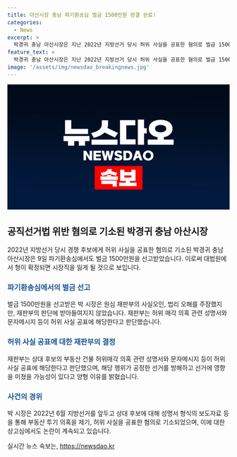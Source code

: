 ```yaml
---
title: 아산시장 충남 파기환송심 벌금 1500만원 판결 완료!
categories:
  - News
excerpt: >
  박경귀 충남 아산시장은 지난 2022년 지방선거 당시 허위 사실을 공표한 혐의로 벌금 1500만원을 선고받았다. 대법원에서 형이 확정되면 시장직을 잃게 될 전망이다. 공직선거법 위반 혐의에 대해 박 시장은 허위매각 의혹 등에 대한 성명서와 문자메시지가 허위 사실 공표에 해당한다는 재판부의 판단에 불복했으나, 판결은 유지되었다. 박 시장이 배포한 성명서의 허위 여부 등은 따로 판단되지 않았다.
feature_text: >
  박경귀 충남 아산시장은 지난 2022년 지방선거 당시 허위 사실을 공표한 혐의로 벌금 1500만원을 선고받았다. 대법원에서 형이 확정되면 시장직을 잃게 될 전망이다. 공직선거법 위반 혐의에 대해 박 시장은 허위매각 의혹 등에 대한 성명서와 문자메시지가 허위 사실 공표에 해당한다는 재판부의 판단에 불복했으나, 판결은 유지되었다. 박 시장이 배포한 성명서의 허위 여부 등은 따로 판단되지 않았다.
image: '/assets/img/newsdao_breakingnews.jpg'
---
```


<p><img src="/assets/img/newsdao_breakingnews.jpg" alt="implanttips 속보" /></p>

<h2 data-ke-size="size26">공직선거법 위반 혐의로 기소된 박경귀 충남 아산시장</h2>

<p data-ke-size="size16">2022년 지방선거 당시 경쟁 후보에게 허위 사실을 공표한 혐의로 기소된 박경귀 충남 아산시장은 9일 파기환송심에서도 벌금 1500만원을 선고받았습니다. 이로써 대법원에서 형이 확정되면 시장직을 잃게 될 것으로 보입니다.</p>

<h3><b><span style="color: #1a5490;">파기환송심에서의 벌금 선고</span></b></h3>

<p data-ke-size="size16">벌금 1500만원을 선고받은 박 시장은 원심 재판부의 사실오인, 법리 오해를 주장했지만, 재판부의 판단에 받아들여지지 않았습니다. 재판부는 허위 매각 의혹 관련 성명서와 문자메시지 등이 허위 사실 공표에 해당한다고 판단했습니다.</p>

<h3><b><span style="color: #1a5490;">허위 사실 공표에 대한 재판부의 결정</span></b></h3>

<p data-ke-size="size16">재판부는 상대 후보의 부동산 건물 허위매각 의혹 관련 성명서와 문자메시지 등이 허위 사실 공표에 해당한다고 판단했으며, 해당 행위가 공정한 선거를 방해하고 선거에 영향을 미쳤을 가능성이 있다고 양형 이유를 밝혔습니다.</p>

<h3><b><span style="color: #1a5490;">사건의 경위</span></b></h3>

<p data-ke-size="size16">박 시장은 2022년 6월 지방선거를 앞두고 상대 후보에 대해 성명서 형식의 보도자료 등을 통해 부동산 투기 의혹을 제기, 허위 사실을 공표한 혐의로 기소되었으며, 이에 대한 상고심에서도 논란이 계속되고 있습니다.</p>
실시간 뉴스 속보는, <a href="https://newsdao.kr" rel="dofollow">https://newsdao.kr</a>



